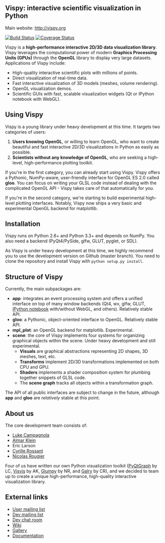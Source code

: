 ## Vispy: interactive scientific visualization in Python

Main website: http://vispy.org

<div>
<a href='https://travis-ci.org/vispy/vispy'><img src='https://travis-ci.org/vispy/vispy.png?branch=master' alt='Build Status' /></a> 
<a href='https://coveralls.io/r/vispy/vispy?branch=master'><img src='https://coveralls.io/repos/vispy/vispy/badge.png?branch=master' alt='Coverage Status' /></a> 
</div>


Vispy is a **high-performance interactive 2D/3D data visualization library**. Vispy leverages the computational power of modern **Graphics Processing Units (GPUs)** through the **OpenGL** library to display very large datasets. Applications of Vispy include:

* High-quality interactive scientific plots with millions of points.
* Direct visualization of real-time data.
* Fast interactive visualization of 3D models (meshes, volume rendering).
* OpenGL visualization demos.
* Scientific GUIs with fast, scalable visualization widgets (Qt or IPython notebook with WebGL).


Using Vispy
-----------

Vispy is a young library under heavy development at this time. It targets two categories of users:

1. **Users knowing OpenGL**, or willing to learn OpenGL, who want to create beautiful and fast interactive 2D/3D visualizations in Python as easily as possible.
2. **Scientists without any knowledge of OpenGL**, who are seeking a high-level, high-performance plotting toolkit.

If you're in the first category, you can already start using Vispy. Vispy offers a Pythonic, NumPy-aware, user-friendly interface for OpenGL ES 2.0 called **gloo**. You can focus on writing your GLSL code instead of dealing with the complicated OpenGL API - Vispy takes care of that automatically for you.

If you're in the second category, we're starting to build experimental high-level plotting interfaces. Notably, Vispy now ships a very basic and experimental OpenGL backend for matplotlib.


Installation
------------

Vispy runs on Python 2.6+ and Python 3.3+ and depends on NumPy. You also need a backend (PyQt4/PySide, glfw, GLUT, pyglet, or SDL).

As Vispy is under heavy development at this time, we highly recommend you to use the development version on Github  (master branch). You need to clone the repository and install Vispy with `python setup.py install`.


Structure of Vispy
------------------

Currently, the main subpackages are:

* **app**: integrates an event processing system and offers a unified interface on top of many window backends (Qt4, wx, glfw, GLUT, [IPython notebook](http://ipython.org/notebook.html) with/without WebGL, and others). Relatively stable API.
* **gloo**: a Pythonic, object-oriented interface to OpenGL. Relatively stable API.
* **mpl_plot**: an OpenGL backend for matplotlib. Experimental.
* **scene**: the core of Vispy implements four systems for organizing graphical objects within the scene. Under heavy development and still experimental.
    * **Visuals** are graphical abstractions representing 2D shapes, 3D meshes, text, etc.
    * **Transforms** implement 2D/3D transformations implemented on both CPU and GPU.
    * **Shaders** implements a shader composition system for plumbing together snippets of GLSL code.
    * The **scene graph** tracks all objects within a transformation graph.

The API of all public interfaces are subject to change in the future, although **app** and **gloo** are *relatively* stable at this point.


About us
--------

The core development team consists of:

* [Luke Campagnola](http://luke.campagnola.me/)
* [Almar Klein](http://www.almarklein.org/)
* Eric Larson
* [Cyrille Rossant](http://cyrille.rossant.net)
* [Nicolas Rougier](http://www.loria.fr/~rougier/index.html)

Four of us have written our own Python visualization toolkit ([PyQtGraph](http://www.pyqtgraph.org/) by LC, [Visvis](https://code.google.com/p/visvis/) by AK, [Glumpy](https://github.com/rougier/Glumpy) by NR, and [Galry](https://github.com/rossant/galry) by CR), and we decided to team up to create a unique high-performance, high-quality interactive visualization library.


External links
--------------

* [User mailing list](https://groups.google.com/forum/#!forum/vispy>)
* [Dev mailing list](https://groups.google.com/forum/#!forum/vispy-dev>)
* [Dev chat room](https://gitter.im/vispy/vispy>)
* [Wiki](http://github.com/vispy/vispy/wiki)
* [Gallery](http://vispy.org/gallery.html)
* [Documentation](http://vispy.readthedocs.org)
